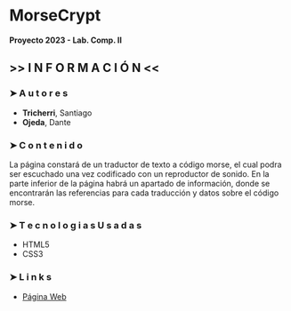 # MorseCrypt
**Proyecto 2023 - Lab. Comp. II**

## >> I N F O R M A C I Ó N <<

### ➤  A u t o r e s
- **Tricherri**, Santiago
- **Ojeda**, Dante

### ➤  C o n t e n i d o
   La página constará de un traductor de texto a código morse, el cual podra ser escuchado una vez codificado con un reproductor de sonido. En la parte inferior de la página habrá un apartado de información, donde se encontrarán las referencias para cada traducción y datos sobre el código morse. 
### ➤  T e c n o l o g i a s  U s a d a s 
- HTML5
- CSS3

### ➤  L i n k s
- [Página Web](https://ucc-labcompu2.github.io/proyecto2023-tricherri-ojeda/)


